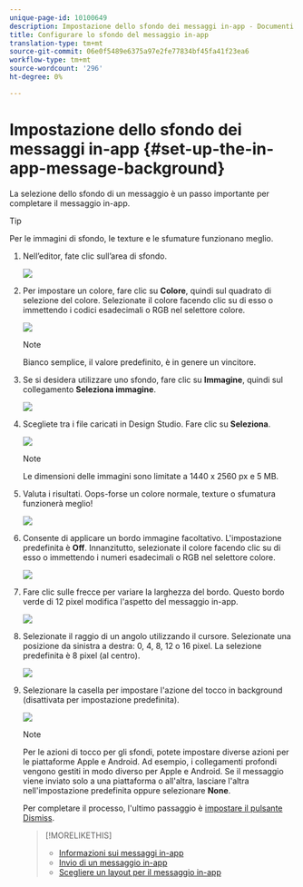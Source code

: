 ```yaml
---
unique-page-id: 10100649
description: Impostazione dello sfondo dei messaggi in-app - Documenti Marketo - Documentazione del prodotto
title: Configurare lo sfondo del messaggio in-app
translation-type: tm+mt
source-git-commit: 06e0f5489e6375a97e2fe77834bf45fa41f23ea6
workflow-type: tm+mt
source-wordcount: '296'
ht-degree: 0%

---
```



# Impostazione dello sfondo dei messaggi in-app {#set-up-the-in-app-message-background}

La selezione dello sfondo di un messaggio è un passo importante per completare il messaggio in-app.

>[!TIP]
>
>Per le immagini di sfondo, le texture e le sfumature funzionano meglio.

1. Nell’editor, fate clic sull’area di sfondo.

   ![](assets/image2016-5-9-8-3a38-3a1.png)

1. Per impostare un colore, fare clic su **Colore**, quindi sul quadrato di selezione del colore. Selezionate il colore facendo clic su di esso o immettendo i codici esadecimali o RGB nel selettore colore.

   ![](assets/image2016-5-9-8-3a46-3a59.png)

   >[!NOTE]
   >
   >Bianco semplice, il valore predefinito, è in genere un vincitore.

1. Se si desidera utilizzare uno sfondo, fare clic su **Immagine**, quindi sul collegamento **Seleziona immagine**.

   ![](assets/image2016-5-9-8-3a52-3a43.png)

1. Scegliete tra i file caricati in Design Studio. Fare clic su **Seleziona**.

   ![](assets/image2016-5-9-9-3a0-3a2.png)

   >[!NOTE]
   >
   >Le dimensioni delle immagini sono limitate a 1440 x 2560 px e 5 MB.

1. Valuta i risultati. Oops-forse un colore normale, texture o sfumatura funzionerà meglio!

   ![](assets/image2016-5-9-9-3a2-3a33.png)

1. Consente di applicare un bordo immagine facoltativo. L&#39;impostazione predefinita è **Off**. Innanzitutto, selezionate il colore facendo clic su di esso o immettendo i numeri esadecimali o RGB nel selettore colore.

   ![](assets/image2016-5-9-9-3a54-3a8.png)

1. Fare clic sulle frecce per variare la larghezza del bordo. Questo bordo verde di 12 pixel modifica l&#39;aspetto del messaggio in-app.

   ![](assets/image2016-5-9-9-3a58-3a38.png)

1. Selezionate il raggio di un angolo utilizzando il cursore. Selezionate una posizione da sinistra a destra: 0, 4, 8, 12 o 16 pixel. La selezione predefinita è 8 pixel (al centro).

   ![](assets/image2016-5-6-9-3a39-3a28.png)

1. Selezionare la casella per impostare l&#39;azione del tocco in background (disattivata per impostazione predefinita).

   ![](assets/image2016-5-9-10-3a6-3a10.png)

   >[!NOTE]
   >
   >Per le azioni di tocco per gli sfondi, potete impostare diverse azioni per le piattaforme Apple e Android. Ad esempio, i collegamenti profondi vengono gestiti in modo diverso per Apple e Android. Se il messaggio viene inviato solo a una piattaforma o all&#39;altra, lasciare l&#39;altra nell&#39;impostazione predefinita oppure selezionare **None**.

   Per completare il processo, l&#39;ultimo passaggio è [impostare il pulsante Dismiss](/help/marketo/product-docs/mobile-marketing/in-app-messages/creating-in-app-messages/set-up-the-dismiss-button-and-approve-the-message.md).

   >[!MORELIKETHIS]
   >
   >* [Informazioni sui messaggi in-app](/help/marketo/product-docs/mobile-marketing/in-app-messages/understanding-in-app-messages.md)
   >* [Invio di un messaggio in-app](/help/marketo/product-docs/mobile-marketing/in-app-messages/sending-your-in-app-message/send-your-in-app-message.md)
   >* [Scegliere un layout per il messaggio in-app](/help/marketo/product-docs/mobile-marketing/in-app-messages/creating-in-app-messages/choose-a-layout-for-your-in-app-message.md)

